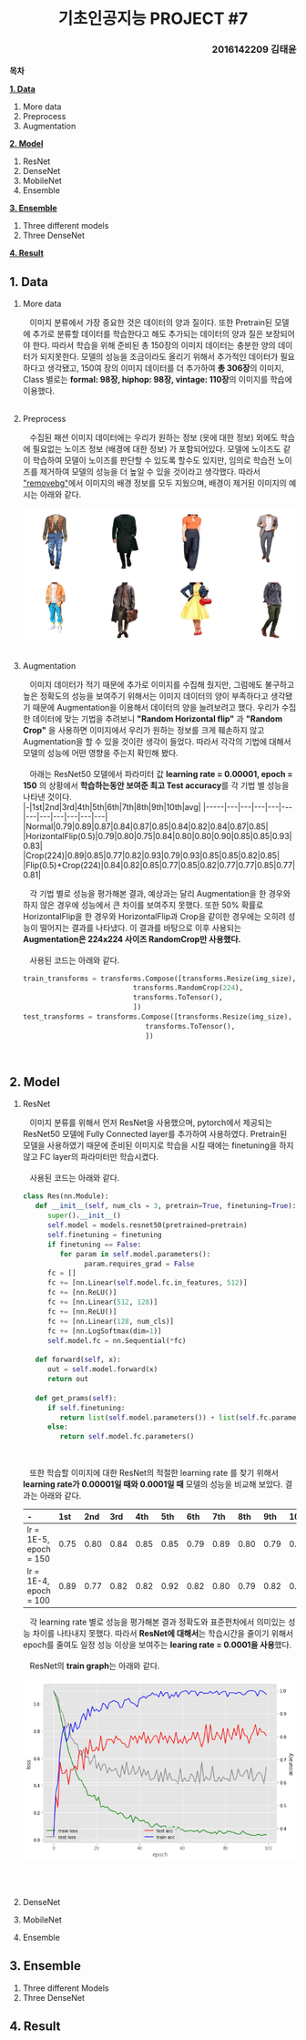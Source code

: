 # <div style="text-align: center"> **기초인공지능 PROJECT \#7** </div>
### <div style="text-align: right"> **2016142209 김태윤** </div>

**목차**

[**1. Data**](#1-data)
   1. More data
   2. Preprocess
   3. Augmentation
   
[**2. Model**](#2-model)
   1. ResNet
   2. DenseNet
   3. MobileNet
   4. Ensemble
   
[**3. Ensemble**](#3-ensemble)
   1. Three different models
   2. Three DenseNet
   
[**4. Result**](#4-result)


## **1. Data**
1. More data
   
    &nbsp;&nbsp;
    이미지 분류에서 가장 중요한 것은 데이터의 양과 질이다. 또한 Pretrain된 모델에 추가로 분류할 데이터를 학습한다고 해도 추가되는 데이터의 양과 질은 보장되어야 한다. 따라서 학습을 위해 준비된 총 150장의 이미지 데이터는 충분한 양의 데이터가 되지못한다. 모델의 성능을 조금이라도 올리기 위해서 추가적인 데이터가 필요하다고 생각됐고, 150여 장의 이미지 데이터를 더 추가하여 **총 306장**의 이미지, Class 별로는 **formal: 98장, hiphop: 98장, vintage: 110장**의 이미지를 학습에 이용했다.
    <br>
    <br>

2. Preprocess
   
   &nbsp;&nbsp;
   수집된 패션 이미지 데이터에는 우리가 원하는 정보 (옷에 대한 정보) 외에도 학습에 필요없는 노이즈 정보 (배경에 대한 정보) 가 포함되어있다. 모델에 노이즈도 같이 학습하여 모델이 노이즈를 판단할 수 있도록 할수도 있지만, 임의로 학습전 노이즈를 제거하여 모델의 성능을 더 높일 수 있을 것이라고 생각했다. 따라서 ["removebg"](https://www.remove.bg/)에서 이미지의 배경 정보를 모두 지웠으며, 배경이 제거된 이미지의 예시는 아래와 같다.
   <br><br>
   <img src='./img/removebg_ex1.png'>
   <br><br>

3. Augmentation
    
    &nbsp;&nbsp;
    이미지 데이터가 적기 때문에 추가로 이미지를 수집해 줬지만, 그럼에도 불구하고 높은 정확도의 성능을 보여주기 위해서는 이미지 데이터의 양이 부족하다고 생각됐기 때문에 Augmentation을 이용해서 데이터의 양을 늘려보려고 했다. 우리가 수집한 데이터에 맞는 기법을 추려보니 **"Random Horizontal flip"** 과 **"Random Crop"** 을 사용하면 이미지에서 우리가 원하는 정보를 크게 훼손하지 않고 Augmentation을 할 수 있을 것이란 생각이 들었다. 따라서 각각의 기법에 대해서 모델의 성능에 어떤 영향을 주는지 확인해 봤다.
    <br><br>
    &nbsp;&nbsp;
    아래는 ResNet50 모델에서 파라미터 값 **learning rate = 0.00001, epoch = 150** 의 상황에서 **학습하는동안 보여준 최고 Test accuracy**를 각 기법 별 성능을 나타낸 것이다.
    <br>
    |-|1st|2nd|3rd|4th|5th|6th|7th|8th|9th|10th|avg|
    |-----|---|---|---|---|---|---|---|---|---|---|---|
    |Normal|0.79|0.89|0.87|0.84|0.87|0.85|0.84|0.82|0.84|0.87|0.85|
    |HorizontalFlip(0.5)|0.79|0.80|0.75|0.84|0.80|0.80|0.90|0.85|0.85|0.93|0.83|
    |Crop(224)|0.89|0.85|0.77|0.82|0.93|0.79|0.93|0.85|0.85|0.82|0.85|
    |Flip(0.5)+Crop(224)|0.84|0.82|0.85|0.77|0.85|0.82|0.77|0.77|0.85|0.77|0.81|
    <br>

    &nbsp;&nbsp;
    각 기법 별로 성능을 평가해본 결과, 예상과는 달리 Augmentation을 한 경우와 하지 않은 경우에 성능에서 큰 차이를 보여주지 못했다. 또한 50% 확률로 HorizontalFlip을 한 경우와 HorizontalFlip과 Crop을 같이한 경우에는 오히려 성능이 떨어지는 결과를 나타냈다. 이 결과를 바탕으로 이후 사용되는 **Augmentation은 224x224 사이즈 RandomCrop만 사용했다.** 
    <br><br>
    &nbsp;&nbsp;
    사용된 코드는 아래와 같다.   
      ~~~python
      train_transforms = transforms.Compose([transforms.Resize(img_size),
                                 transforms.RandomCrop(224),
                                 transforms.ToTensor(),
                                 ])
      test_transforms = transforms.Compose([transforms.Resize(img_size),
                                    transforms.ToTensor(),
                                    ])
      ~~~
   <br>

## **2. Model**
1. ResNet

   &nbsp;&nbsp;
   이미지 분류를 위해서 먼저 ResNet을 사용했으며, pytorch에서 제공되는 ResNet50 모델에 Fully Connected layer를 추가하여 사용하였다. Pretrain된 모델을 사용하였기 때문에 준비된 이미지로 학습을 시킬 때에는 finetuning을 하지 않고 FC layer의 파라미터만 학습시켰다.
   <br><br>
   &nbsp;&nbsp;
   사용된 코드는 아래와 같다.
   ~~~python
   class Res(nn.Module):
      def __init__(self, num_cls = 3, pretrain=True, finetuning=True):
         super().__init__()
         self.model = models.resnet50(pretrained=pretrain)
         self.finetuning = finetuning
         if finetuning == False:
            for param in self.model.parameters():
                  param.requires_grad = False
         fc = []
         fc += [nn.Linear(self.model.fc.in_features, 512)]
         fc += [nn.ReLU()]
         fc += [nn.Linear(512, 128)]
         fc += [nn.ReLU()]
         fc += [nn.Linear(128, num_cls)]
         fc += [nn.LogSoftmax(dim=1)]
         self.model.fc = nn.Sequential(*fc)

      def forward(self, x):
         out = self.model.forward(x)
         return out

      def get_prams(self):
         if self.finetuning:
            return list(self.model.parameters()) + list(self.fc.parameters())
         else:
            return self.model.fc.parameters()
   ~~~
   <br>

   &nbsp;&nbsp;
   또한 학습할 이미지에 대한 ResNet의 적절한 learning rate 를 찾기 위해서 **learning rate가 0.00001일 때와 0.0001일 때** 모델의 성능을 비교해 보았다. 결과는 아래와 같다.
   <br>

    |-|1st|2nd|3rd|4th|5th|6th|7th|8th|9th|10th|AVG|STD|
    |-----|---|---|---|---|---|---|---|---|---|---|---|---|
    |lr = 1E-5, epoch = 150|0.75|0.80|0.84|0.85|0.85|0.79|0.89|0.80|0.79|0.87|0.82|0.042|
    |lr = 1E-4, epoch = 100|0.89|0.77|0.82|0.82|0.92|0.82|0.80|0.79|0.82|0.75|0.82|0.049|
   
   &nbsp;&nbsp;
    각 learning rate 별로 성능을 평가해본 결과 정확도와 표준편차에서 의미있는 성능 차이를 나타내지 못했다. 따라서 **ResNet에 대해서**는  학습시간을 줄이기 위해서 epoch를 줄여도 일정 성능 이상을 보여주는 **learing rate = 0.0001을 사용**했다.
    <br><br>
    &nbsp;&nbsp;
    ResNet의 **train graph**는 아래와 같다.
    <br><br>
    <img src='./img/res_board.png'>
    
   <br><br>

2. DenseNet
3. MobileNet
4. Ensemble

## **3. Ensemble**
1. Three different Models
2. Three DenseNet

## **4. Result**